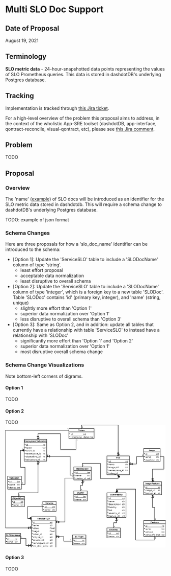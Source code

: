 # Multi SLO Doc Support

## Date of Proposal

August 19, 2021

## Terminology

**SLO metric data** - 24-hour-snapshotted data points representing the values of SLO Prometheus queries. This data is stored in dashdotDB's underlying Postgres database.

## Tracking

Implementation is tracked through [this Jira ticket](https://issues.redhat.com/browse/APPSRE-3570).

For a high-level overview of the problem this proposal aims to address, in the context of the wholistic App-SRE toolset (dashdotDB, app-interface, qontract-reconcile, visual-qontract, etc), please see [this Jira comment](https://issues.redhat.com/browse/APPSRE-3570?focusedCommentId=18878164&page=com.atlassian.jira.plugin.system.issuetabpanels%3Acomment-tabpanel#comment-18878164).

## Problem

TODO

## Proposal

### Overview

The 'name' ([example](https://gitlab.cee.redhat.com/service/app-interface/-/blob/8bba50902109207d7e8a0b8f856bec92ede1e482/data/services/ocm/slo-documents/accounts-mgmt.yml#L7)) of SLO docs will be introduced as an identifier for the SLO metric data stored in dashdotdb. This will require a schema change to dashdotDB's underlying Postgres database.

TODO: example of json format

### Schema Changes

Here are three proposals for how a 'slo_doc_name' identifier can be introduced to the schema:

* [Option 1]: Update the 'ServiceSLO' table to include a 'SLODocName' column of type 'string'.
  * least effort proposal
  * acceptable data normalization
  * least disruptive to overall schema
* [Option 2]: Update the 'ServiceSLO' table to include a 'SLODocName' column of type 'integer', which is a foreign key to a new table 'SLODoc'. Table 'SLODoc' contains 'id' (primary key, integer), and 'name' (string, unique)
  * slightly more effort than 'Option 1'
  * superior data normalization over 'Option 1'
  * less disruptive to overall schema than 'Option 3'
* [Option 3]: Same as Option 2, and in addition: update all tables that currently have a relationship with table 'ServiceSLO' to instead have a relationship with 'SLODoc'
  * significantly more effort than 'Option 1' and 'Option 2'
  * superior data normalization over 'Option 1'
  * most disruptive overall schema change

### Schema Change Visualizations

Note bottom-left corners of digrams.

#### Option 1

TODO

#### Option 2

TODO
![](images/multi-slo-doc-schema-change.png)

#### Option 3

TODO
